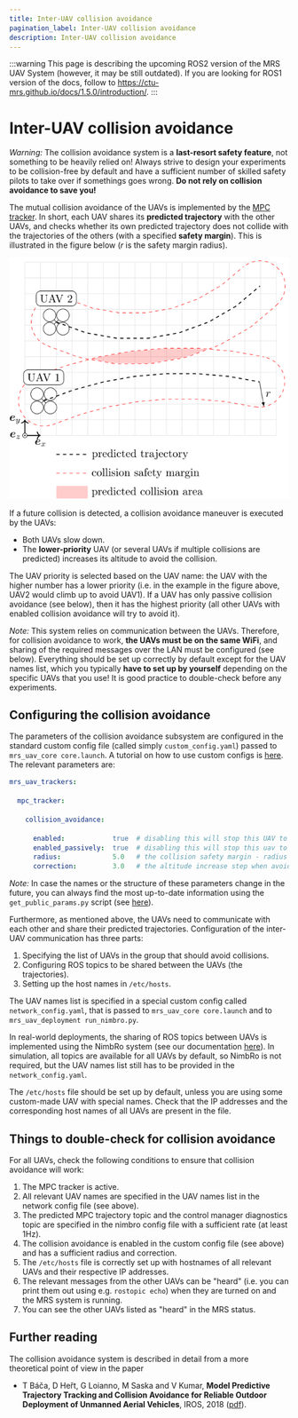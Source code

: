 ```yaml
---
title: Inter-UAV collision avoidance
pagination_label: Inter-UAV collision avoidance
description: Inter-UAV collision avoidance
---
```


:::warning
This page is describing the upcoming ROS2 version of the MRS UAV System (however, it may be still outdated). If you are looking for ROS1 version of the docs, follow to https://ctu-mrs.github.io/docs/1.5.0/introduction/.
:::

# Inter-UAV collision avoidance

*Warning:* The collision avoidance system is a **last-resort safety feature**, not something to be heavily relied on!
Always strive to design your experiments to be collision-free by default and have a sufficient number of skilled safety pilots to take over if somethings goes wrong.
**Do not rely on collision avoidance to save you!**

The mutual collision avoidance of the UAVs is implemented by the [MPC tracker](/docs/features/trackers/).
In short, each UAV shares its **predicted trajectory** with the other UAVs, and checks whether its own predicted trajectory does not collide with the trajectories of the others (with a specified **safety margin**).
This is illustrated in the figure below ($r$ is the safety margin radius).

![Trajectory prediction and collision detection.](fig/inter-uav-collision-avoidance.svg)

If a future collision is detected, a collision avoidance maneuver is executed by the UAVs:

* Both UAVs slow down.
* The **lower-priority** UAV (or several UAVs if multiple collisions are predicted) increases its altitude to avoid the collision.

The UAV priority is selected based on the UAV name: the UAV with the higher number has a lower priority (i.e. in the example in the figure above, UAV2 would climb up to avoid UAV1).
If a UAV has only passive collision avoidance (see below), then it has the highest priority (all other UAVs with enabled collision avoidance will try to avoid it).

*Note:* This system relies on communication between the UAVs.
Therefore, for collision avoidance to work, **the UAVs must be on the same WiFi**, and sharing of the required messages over the LAN must be configured (see below).
Everything should be set up correctly by default except for the UAV names list, which you typically **have to set up by yourself** depending on the specific UAVs that you use!
It is good practice to double-check before any experiments.

## Configuring the collision avoidance

The parameters of the collision avoidance subsystem are configured in the standard custom config file (called simply `custom_config.yaml`) passed to `mrs_uav_core core.launch`.
A tutorial on how to use custom configs is [here](/docs/api/custom_configs/).
The relevant parameters are:
```yaml
mrs_uav_trackers:

  mpc_tracker:

    collision_avoidance:

      enabled:            true  # disabling this will stop this UAV to react to others, but it will still transmit data to others
      enabled_passively:  true  # disabling this will stop this uav to even transmit its data to others (only if enabled: false)
      radius:             5.0   # the collision safety margin - radius used to inflate the predicted trajectories when detecting collisions [m]
      correction:         3.0   # the altitude increase step when avoiding collision [m]
```

*Note:* In case the names or the structure of these parameters change in the future, you can always find the most up-to-date information using the `get_public_params.py` script (see [here](/docs/api/custom_configs/)).

Furthermore, as mentioned above, the UAVs need to communicate with each other and share their predicted trajectories.
Configuration of the inter-UAV communication has three parts:

1. Specifying the list of UAVs in the group that should avoid collisions.
2. Configuring ROS topics to be shared between the UAVs (the trajectories).
3. Setting up the host names in `/etc/hosts`.

The UAV names list is specified in a special custom config called `network_config.yaml`, that is passed to `mrs_uav_core core.launch` and to `mrs_uav_deployment run_nimbro.py`.

In real-world deployments, the sharing of ROS topics between UAVs is implemented using the NimbRo system (see our documentation [here](/docs/features/nimbro-network/)).
In simulation, all topics are available for all UAVs by default, so NimbRo is not required, but the UAV names list still has to be provided in the `network_config.yaml`.

The `/etc/hosts` file should be set up by default, unless you are using some custom-made UAV with special names.
Check that the IP addresses and the corresponding host names of all UAVs are present in the file.

## Things to double-check for collision avoidance

For all UAVs, check the following conditions to ensure that collision avoidance will work:

1. The MPC tracker is active.
2. All relevant UAV names are specified in the UAV names list in the network config file (see above).
3. The predicted MPC trajectory topic and the control manager diagnostics topic are specified in the nimbro config file with a sufficient rate (at least 1Hz).
4. The collision avoidance is enabled in the custom config file (see above) and has a sufficient radius and correction.
5. The `/etc/hosts` file is correctly set up with hostnames of all relevant UAVs and their respective IP addresses.
6. The relevant messages from the other UAVs can be "heard" (i.e. you can print them out using e.g. `rostopic echo`) when they are turned on and the MRS system is running.
7. You can see the other UAVs listed as "heard" in the MRS status.

## Further reading

The collision avoidance system is described in detail from a more theoretical point of view in the paper

* T Báča, D Heřt, G Loianno, M Saska and V Kumar, **Model Predictive Trajectory Tracking and Collision Avoidance for Reliable Outdoor Deployment of Unmanned Aerial Vehicles**, IROS, 2018 ([pdf](https://mrs.fel.cvut.cz/data/papers/iros_2018_mpc.pdf)).
